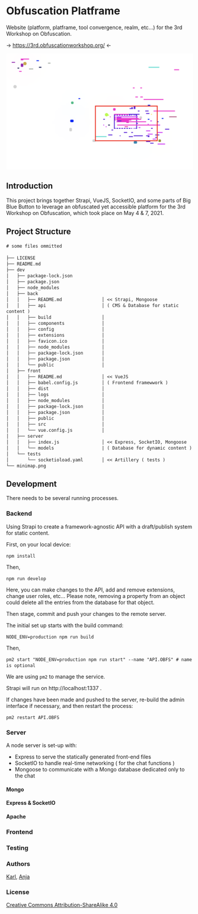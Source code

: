 # Obfuscation Platframe

Website (platform, platframe, tool convergence, realm, etc...) for the 3rd Workshop on Obfuscation.

-> https://3rd.obfuscationworkshop.org/ <-

![](minimap.png)
## Introduction

This project brings together Strapi, VueJS, SocketIO, and some parts of Big Blue Button to leverage an obfuscated yet accessible platform for the 3rd Workshop on Obfuscation, which took place on May 4 & 7, 2021.

## Project Structure

```
# some files ommitted

├── LICENSE
├── README.md
├── dev
│   ├── package-lock.json
│   ├── package.json
│   ├── node_modules
│   ├── back
│   │   ├── README.md               │ << Strapi, Mongoose 
│   │   ├── api                     │ ( CMS & Database for static content )
│   │   ├── build                   │ 
│   │   ├── components              │
│   │   ├── config                  │
│   │   ├── extensions              │
│   │   ├── favicon.ico             │
│   │   ├── node_modules            │
│   │   ├── package-lock.json       │
│   │   ├── package.json            │
│   │   └── public                  │
│   ├── front                       
│   │   ├── README.md               │ << VueJS
│   │   ├── babel.config.js         │ ( Frontend framewwork )
│   │   ├── dist                    │
│   │   ├── logs                    │
│   │   ├── node_modules            │
│   │   ├── package-lock.json       │
│   │   ├── package.json            │
│   │   ├── public                  │
│   │   ├── src                     │
│   │   └── vue.config.js           │
│   ├── server
│   │   ├── index.js                │ << Express, SocketIO, Mongoose
│   │   └── models                  | ( Database for dynamic content )
│   └── tests
│       └── socketioload.yaml       │ << Artillery ( tests ) 
└── minimap.png
```
## Development

There needs to be several running processes.

### Backend

Using Strapi to create a framework-agnostic API with a draft/publish system for static content.

First, on your local device:
```
npm install
```
Then, 
```
npm run develop
```

Here, you can make changes to the API, add and remove extensions, change user roles, etc... Please note, removing a property from an object could delete all the entries from the database for that object.

Then stage, commit and push your changes to the remote server.

The initial set up starts with the build command:
```
NODE_ENV=production npm run build
```

Then,
```
pm2 start "NODE_ENV=production npm run start" --name "API.OBFS" # name is optional
```

We are using `pm2` to manage the service. 

Strapi will run on http://localhost:1337 .

If changes have been made and pushed to the server, re-build the admin interface if necessary, and then restart the process:
```
pm2 restart API.OBFS
```

### Server

A node server is set-up with:
- Express to serve the statically generated front-end files
- SocketIO to handle real-time networking ( for the chat functions )
- Mongoose to communicate with a Mongo database dedicated only to the chat


#### Mongo

#### Express & SocketIO
#### Apache


### Frontend


### Testing


### Authors

[Karl](https://moubarak.eu), [Anja](https://anjagroten.info/)

### License 

[Creative Commons Attribution-ShareAlike 4.0](LICENSE)




